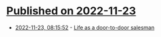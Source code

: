 # [Published on 2022-11-23](index.md)

* [2022-11-23, 08:15:52](https://news.ycombinator.com/item?id=33716486) - [Life as a door-to-door salesman](https://www.tampabay.com/narratives/2022/11/17/whats-it-like-work-door-door-sales-job/)
